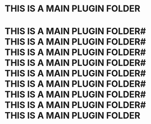 # THIS IS A MAIN PLUGIN FOLDER
# THIS IS A MAIN PLUGIN FOLDER# THIS IS A MAIN PLUGIN FOLDER# THIS IS A MAIN PLUGIN FOLDER# THIS IS A MAIN PLUGIN FOLDER# THIS IS A MAIN PLUGIN FOLDER# THIS IS A MAIN PLUGIN FOLDER# THIS IS A MAIN PLUGIN FOLDER# THIS IS A MAIN PLUGIN FOLDER# THIS IS A MAIN PLUGIN FOLDER
